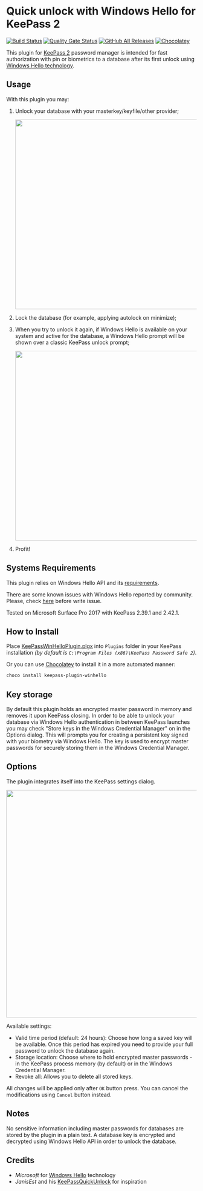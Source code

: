 Quick unlock with Windows Hello for KeePass 2
=============================================

[![Build Status](https://travis-ci.org/sirAndros/KeePassWinHello.svg?branch=master)](https://travis-ci.org/sirAndros/KeePassWinHello)
[![Quality Gate Status](https://sonarcloud.io/api/project_badges/measure?project=sirAndros_KeePassWinHello&metric=alert_status)](https://sonarcloud.io/dashboard?id=sirAndros_KeePassWinHello)
[![GitHub All Releases](https://img.shields.io/github/downloads/sirAndros/KeePassWinHello/total)](https://github.com/sirAndros/KeePassWinHello/releases)
[![Chocolatey](https://img.shields.io/chocolatey/dt/keepass-plugin-winhello?label=chocolatey)](https://chocolatey.org/packages/keepass-plugin-winhello)



This plugin for [KeePass 2][KeePass] password manager is intended for fast authorization with pin or biometrics to a database after its first unlock using [Windows Hello technology][WinHello].

[KeePass]: https://keepass.info/
[WinHello]: https://support.microsoft.com/en-us/help/17215/windows-10-what-is-hello

Usage
-----

With this plugin you may:

1. Unlock your database with your masterkey/keyfile/other provider;

    <img src="https://github.com/sirAndros/KeePassWinHello/blob/master/Screenshots/KeePassPrompt.png?raw=true" width=500/>
2. Lock the database (for example, applying autolock on minimize);
3. When you try to unlock it again, if Windows Hello is available on your system and active for the database, a Windows Hello prompt will be shown over a classic KeePass unlock prompt;

    <img src="https://github.com/sirAndros/KeePassWinHello/blob/master/Screenshots/Hello1.png?raw=true" width=500/>
4. Profit!

Systems Requirements
--------------------

This plugin relies on Windows Hello API and its [requirements][WinHelloReq].

There are some known issues with Windows Hello reported by community.
Please, check [here](https://github.com/sirAndros/KeePassWinHello/wiki/Windows-Hello-issues) before write issue.

Tested on Microsoft Surface Pro 2017 with KeePass 2.39.1 and 2.42.1.

[WinHelloReq]: https://www.microsoft.com/en-US/windows/windows-10-specifications

How to Install
--------------

Place [KeePassWinHelloPlugin.plgx][binLink] into `Plugins` folder in your KeePass installation
*(by default is `C:\Program Files (x86)\KeePass Password Safe 2`)*.

[binLink]: https://github.com/sirAndros/KeePassWinHello/releases "Plugin Releases"

Or you can use [Chocolatey](https://chocolatey.org/packages/keepass-plugin-winhello) to install it in a more automated manner:

``` powershell
choco install keepass-plugin-winhello
```

Key storage
-----------

By default this plugin holds an encrypted master password in memory and removes it upon KeePass closing. In order to be able to unlock your database via Windows Hello authentication in between KeePass launches you may check "Store keys in the Windows Credential Manager" on in the Options dialog. This will prompts you for creating a persistent key signed with your biometry via Windows Hello. The key is used to encrypt master passwords for securely storing them in the Windows Credential Manager.

Options
-------

The plugin integrates itself into the KeePass settings dialog.

<img src="https://github.com/sirAndros/KeePassWinHello/blob/master/Screenshots/Options.png?raw=true" width=600/>

Available settings:

* Valid time period (default: 24 hours): Choose how long a saved key will be available. Once this period has expired you need to provide your full password to unlock the database again.
* Storage location: Choose where to hold encrypted master passwords - in the KeePass process memory (by default) or in the Windows Credential Manager.
* Revoke all: Allows you to delete all stored keys.

All changes will be applied only after `OK` button press.
You can cancel the modifications using `Cancel` button instead.

Notes
-----

No sensitive information including master passwords for databases are stored by the plugin in a plain text. A database key is encrypted and decrypted using Windows Hello API in order to unlock the database.

Credits
-------

* _Microsoft_ for [Windows Hello][WinHello] technology
* _JanisEst_ and his [KeePassQuickUnlock](https://github.com/JanisEst/KeePassQuickUnlock) for inspiration
